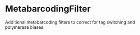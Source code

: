 # MetabarcodingFilter
Additional metabarcoding filters to correct for tag switching and polymerase biases
